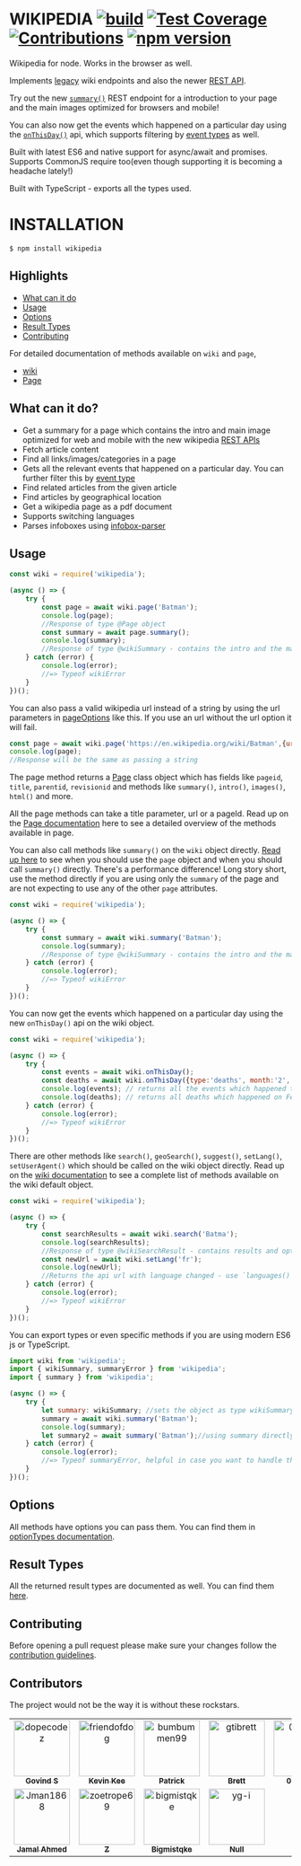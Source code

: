# WIKIPEDIA [![build](https://github.com/dopecodez/Wikipedia/workflows/build/badge.svg)](https://github.com/dopecodez/Wikipedia/actions) [![Test Coverage](https://codecov.io/gh/dopecodez/Wikipedia/graph/badge.svg?token=MPOCB8O6N6)](https://codecov.io/gh/dopecodez/Wikipedia) [![Contributions](https://img.shields.io/badge/contributions-welcome-brightgreen.svg?style=flat)](https://github.com/dopecodez/Wikipedia/issues) [![npm version](https://badge.fury.io/js/wikipedia.svg)](https://badge.fury.io/js/wikipedia)

Wikipedia for node. Works in the browser as well.

Implements [legacy](https://www.mediawiki.org/wiki/API:Main_page) wiki endpoints and also the newer 
[REST API](https://en.wikipedia.org/api/rest_v1/#/).

Try out the new [`summary()`][9] REST endpoint for a introduction to your page and the main images optimized for browsers and mobile!

You can also now get the events which happened on a particular day using the [`onThisDay()`][8] api, which supports filtering by [event types][7] as well.

Built with latest ES6 and native support for async/await and promises. Supports CommonJS require too(even though supporting it is becoming a headache lately!)

Built with TypeScript - exports all the types used.

# INSTALLATION

```
$ npm install wikipedia
```

## Highlights

- [What can it do](#what-can-it-do)
- [Usage](#Usage)
- [Options](#Options)
- [Result Types](#result-types)
- [Contributing](#contributing)

For detailed documentation of methods available on `wiki` and `page`,
- [wiki][4]
- [Page][2]

## What can it do?

- Get a summary for a page which contains the intro and main image optimized for web and mobile with the new wikipedia [REST APIs](https://en.wikipedia.org/api/rest_v1/#/)
- Fetch article content
- Find all links/images/categories in a page
- Gets all the relevant events that happened on a particular day. You can further filter this by [event type][7]
- Find related articles from the given article
- Find articles by geographical location
- Get a wikipedia page as a pdf document
- Supports switching languages
- Parses infoboxes using [infobox-parser](https://github.com/dijs/infobox-parser)

## Usage

```js
const wiki = require('wikipedia');

(async () => {
	try {
		const page = await wiki.page('Batman');
		console.log(page);
		//Response of type @Page object
		const summary = await page.summary();
		console.log(summary);
		//Response of type @wikiSummary - contains the intro and the main image
	} catch (error) {
		console.log(error);
		//=> Typeof wikiError
	}
})();
```

You can also pass a valid wikipedia url instead of a string by using the url parameters in [pageOptions][10] like this. If you use an url without the url option it will fail.
```js
const page = await wiki.page('https://en.wikipedia.org/wiki/Batman',{url:true});
console.log(page);
//Response will be the same as passing a string
```

The page method returns a [Page][2] class object which has fields like `pageid`, `title`, `parentid`, `revisionid` and methods like `summary()`, `intro()`, `images()`, `html()` and more.

All the page methods can take a title parameter, url or a pageId. Read up on the [Page documentation][2] here to see a detailed overview of the methods available in page.

You can also call methods like `summary()` on the `wiki` object directly. [Read up here][3] to see when you should use the `page` object and when you should call `summary()` directly. There's a performance difference! Long story short, use the method directly if you are using only the `summary` of the page and are not expecting to use any of the other `page` attributes.

```js
const wiki = require('wikipedia');

(async () => {
	try {
		const summary = await wiki.summary('Batman');
		console.log(summary);
		//Response of type @wikiSummary - contains the intro and the main image
	} catch (error) {
		console.log(error);
		//=> Typeof wikiError
	}
})();
```
You can now get the events which happened on a particular day using the new `onThisDay()` api on the wiki object.

```js
const wiki = require('wikipedia');

(async () => {
	try {
		const events = await wiki.onThisDay();
		const deaths = await wiki.onThisDay({type:'deaths', month:'2', day:'28'});
		console.log(events); // returns all the events which happened today
		console.log(deaths); // returns all deaths which happened on Feb 28
	} catch (error) {
		console.log(error);
		//=> Typeof wikiError
	}
})();
```

There are other methods like `search()`, `geoSearch()`, `suggest()`, `setLang()`, `setUserAgent()` which should be called on the wiki object directly. Read up on the [wiki documentation][4] to see a complete list of methods available on the wiki default object.

```js
const wiki = require('wikipedia');

(async () => {
	try {
		const searchResults = await wiki.search('Batma');
		console.log(searchResults);
		//Response of type @wikiSearchResult - contains results and optionally a suggestion
		const newUrl = await wiki.setLang('fr');
		console.log(newUrl);
		//Returns the api url with language changed - use `languages()` method to see a list of available langs
	} catch (error) {
		console.log(error);
		//=> Typeof wikiError
	}
})();
```

You can export types or even specific methods if you are using modern ES6 js or TypeScript.
```js
import wiki from 'wikipedia';
import { wikiSummary, summaryError } from 'wikipedia';
import { summary } from 'wikipedia';

(async () => {
	try {
        let summary: wikiSummary; //sets the object as type wikiSummary
		summary = await wiki.summary('Batman');
		console.log(summary);
        let summary2 = await summary('Batman');//using summary directly
	} catch (error) {
		console.log(error);
		//=> Typeof summaryError, helpful in case you want to handle this error separately
	}
})();
```

## Options

All methods have options you can pass them. You can find them in [optionTypes documentation][5].

## Result Types

All the returned result types are documented as well. You can find them [here][6].

## Contributing

Before opening a pull request please make sure your changes follow the [contribution guidelines][1].


## Contributors

The project would not be the way it is without these rockstars.

<!-- readme: contributors -start -->
<table>
	<tbody>
		<tr>
            <td align="center">
                <a href="https://github.com/dopecodez">
                    <img src="https://avatars.githubusercontent.com/u/34269105?v=4" width="100;" alt="dopecodez"/>
                    <br />
                    <sub><b>Govind S</b></sub>
                </a>
            </td>
            <td align="center">
                <a href="https://github.com/friendofdog">
                    <img src="https://avatars.githubusercontent.com/u/8337121?v=4" width="100;" alt="friendofdog"/>
                    <br />
                    <sub><b>Kevin Kee</b></sub>
                </a>
            </td>
            <td align="center">
                <a href="https://github.com/bumbummen99">
                    <img src="https://avatars.githubusercontent.com/u/4533331?v=4" width="100;" alt="bumbummen99"/>
                    <br />
                    <sub><b>Patrick</b></sub>
                </a>
            </td>
            <td align="center">
                <a href="https://github.com/gtibrett">
                    <img src="https://avatars.githubusercontent.com/u/47423?v=4" width="100;" alt="gtibrett"/>
                    <br />
                    <sub><b>Brett</b></sub>
                </a>
            </td>
            <td align="center">
                <a href="https://github.com/0xflotus">
                    <img src="https://avatars.githubusercontent.com/u/26602940?v=4" width="100;" alt="0xflotus"/>
                    <br />
                    <sub><b>0xflotus</b></sub>
                </a>
            </td>
            <td align="center">
                <a href="https://github.com/Greeshmareji">
                    <img src="https://avatars.githubusercontent.com/u/57181018?v=4" width="100;" alt="Greeshmareji"/>
                    <br />
                    <sub><b>Greeshma R</b></sub>
                </a>
            </td>
		</tr>
		<tr>
            <td align="center">
                <a href="https://github.com/Jman1868">
                    <img src="https://avatars.githubusercontent.com/u/43161576?v=4" width="100;" alt="Jman1868"/>
                    <br />
                    <sub><b>Jamal Ahmed</b></sub>
                </a>
            </td>
            <td align="center">
                <a href="https://github.com/zoetrope69">
                    <img src="https://avatars.githubusercontent.com/u/2591901?v=4" width="100;" alt="zoetrope69"/>
                    <br />
                    <sub><b>Z</b></sub>
                </a>
            </td>
            <td align="center">
                <a href="https://github.com/bigmistqke">
                    <img src="https://avatars.githubusercontent.com/u/10504064?v=4" width="100;" alt="bigmistqke"/>
                    <br />
                    <sub><b>Bigmistqke</b></sub>
                </a>
            </td>
            <td align="center">
                <a href="https://github.com/yg-i">
                    <img src="https://avatars.githubusercontent.com/u/148152939?v=4" width="100;" alt="yg-i"/>
                    <br />
                    <sub><b>Null</b></sub>
                </a>
            </td>
		</tr>
	<tbody>
</table>
<!-- readme: contributors -end -->

[1]: https://github.com/dopecodez/wikipedia/blob/master/CONTRIBUTING.md
[2]: https://github.com/dopecodez/wikipedia/blob/master/docs/PAGE.md
[3]: https://github.com/dopecodez/wikipedia/blob/master/docs/USAGE.md#when-to-use-page
[4]: https://github.com/dopecodez/wikipedia/blob/master/docs/wiki.md
[5]: https://github.com/dopecodez/wikipedia/blob/master/docs/optionTypes.md
[6]: https://github.com/dopecodez/wikipedia/blob/master/docs/resultTypes.md
[7]: https://github.com/dopecodez/wikipedia/blob/master/docs/optionTypes.md#eventOptions
[8]: https://github.com/dopecodez/wikipedia/blob/master/docs/wiki.md#onThisDay
[9]: https://github.com/dopecodez/wikipedia/blob/master/docs/PAGE.md#summary
[10]: https://github.com/dopecodez/wikipedia/blob/master/docs/optionTypes.md#pageOptions
